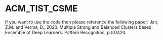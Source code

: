 # ACM_TIST_CSME
If you want to use the code then please reference the following paper:
Jan, Z.M. and Verma, B., 2020. Multiple Strong and Balanced Clusters based Ensemble of Deep Learners. Pattern Recognition, p.107420.
